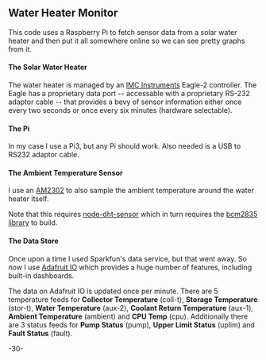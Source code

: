 Water Heater Monitor
----
This code uses a Raspberry Pi to fetch sensor data from a solar water heater and then put it all somewhere online so we can see pretty graphs from it.

#### The Solar Water Heater

The water heater is managed by an [IMC Instruments](http://www.solar.imcinstruments.com/) Eagle-2 controller.  The Eagle has a proprietary data port -- accessable with a proprietary RS-232 adaptor cable -- that provides a bevy of sensor information either once every two seconds or once every six minutes (hardware selectable).

#### The Pi

In my case I use a Pi3, but any Pi should work.  Also needed is a USB to RS232 adaptor cable.

#### The Ambient Temperature Sensor

I use an [AM2302](https://www.adafruit.com/product/393) to also sample the ambient temperature around the water heater itself.

Note that this requires [node-dht-sensor](https://github.com/momenso/node-dht-sensor) which in turn requires the [bcm2835 library](http://www.airspayce.com/mikem/bcm2835/) to build.

#### The Data Store

Once upon a time I used Sparkfun's data service, but that went away.  So now I use [Adafruit IO](https://io.adafruit.com/) which provides a huge number of features, including built-in dashboards.

The data on Adafruit IO is updated once per minute.  There are 5 temperature feeds for **Collector Temperature** (coll-t), **Storage Temperature** (stor-t), **Water Temperature** (aux-2), **Coolant Return Temperature** (aux-1), **Ambient Temperature** (ambient) and **CPU Temp** (cpu).  Additionally there are 3 status feeds for **Pump Status** (pump), **Upper Limit Status** (uplim) and **Fault Status** (fault).

-30-
